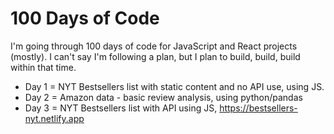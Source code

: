 # 100 Days of Code 
I'm going through 100 days of code for JavaScript and React projects (mostly).
I can't say I'm following a plan, but I plan to build, build, build within that time.

- Day 1 = NYT Bestsellers list with static content and no API use, using JS.
- Day 2 = Amazon data - basic review analysis, using python/pandas
- Day 3 = NYT Bestsellers list with API using JS, https://bestsellers-nyt.netlify.app
